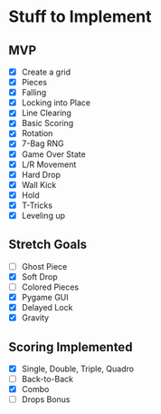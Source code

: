 # Stuff to Implement

## MVP

- [x] Create a grid
- [x] Pieces
- [X] Falling
- [x] Locking into Place
- [x] Line Clearing
- [x] Basic Scoring
- [x] Rotation
- [x] 7-Bag RNG
- [x] Game Over State
- [x] L/R Movement
- [x] Hard Drop
- [x] Wall Kick
- [x] Hold
- [x] T-Tricks
- [x] Leveling up

## Stretch Goals

- [ ] Ghost Piece
- [x] Soft Drop
- [ ] Colored Pieces
- [x] Pygame GUI
- [x] Delayed Lock
- [x] Gravity

## Scoring Implemented
- [x] Single, Double, Triple, Quadro
- [ ] Back-to-Back
- [x] Combo
- [ ] Drops Bonus